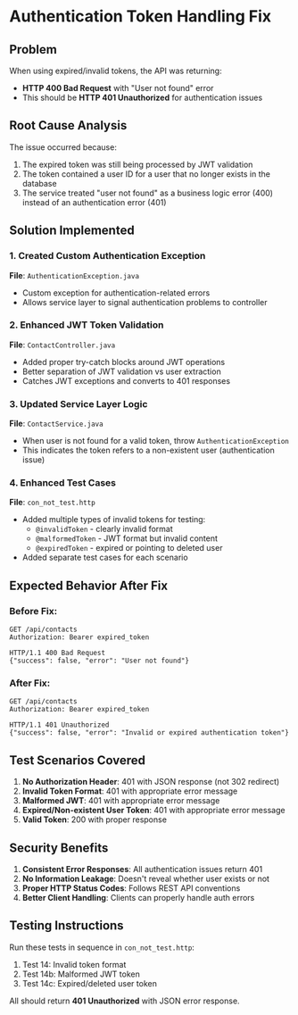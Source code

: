 # Authentication Token Handling Fix

## Problem
When using expired/invalid tokens, the API was returning:
- **HTTP 400 Bad Request** with "User not found" error
- This should be **HTTP 401 Unauthorized** for authentication issues

## Root Cause Analysis
The issue occurred because:
1. The expired token was still being processed by JWT validation
2. The token contained a user ID for a user that no longer exists in the database
3. The service treated "user not found" as a business logic error (400) instead of an authentication error (401)

## Solution Implemented

### 1. Created Custom Authentication Exception
**File**: `AuthenticationException.java`
- Custom exception for authentication-related errors
- Allows service layer to signal authentication problems to controller

### 2. Enhanced JWT Token Validation
**File**: `ContactController.java`
- Added proper try-catch blocks around JWT operations
- Better separation of JWT validation vs user extraction
- Catches JWT exceptions and converts to 401 responses

### 3. Updated Service Layer Logic
**File**: `ContactService.java`
- When user is not found for a valid token, throw `AuthenticationException`
- This indicates the token refers to a non-existent user (authentication issue)

### 4. Enhanced Test Cases
**File**: `con_not_test.http`
- Added multiple types of invalid tokens for testing:
  - `@invalidToken` - clearly invalid format
  - `@malformedToken` - JWT format but invalid content
  - `@expiredToken` - expired or pointing to deleted user
- Added separate test cases for each scenario

## Expected Behavior After Fix

### Before Fix:
```http
GET /api/contacts
Authorization: Bearer expired_token

HTTP/1.1 400 Bad Request
{"success": false, "error": "User not found"}
```

### After Fix:
```http
GET /api/contacts  
Authorization: Bearer expired_token

HTTP/1.1 401 Unauthorized
{"success": false, "error": "Invalid or expired authentication token"}
```

## Test Scenarios Covered

1. **No Authorization Header**: 401 with JSON response (not 302 redirect)
2. **Invalid Token Format**: 401 with appropriate error message
3. **Malformed JWT**: 401 with appropriate error message  
4. **Expired/Non-existent User Token**: 401 with appropriate error message
5. **Valid Token**: 200 with proper response

## Security Benefits

1. **Consistent Error Responses**: All authentication issues return 401
2. **No Information Leakage**: Doesn't reveal whether user exists or not
3. **Proper HTTP Status Codes**: Follows REST API conventions
4. **Better Client Handling**: Clients can properly handle auth errors

## Testing Instructions

Run these tests in sequence in `con_not_test.http`:
1. Test 14: Invalid token format
2. Test 14b: Malformed JWT token  
3. Test 14c: Expired/deleted user token

All should return **401 Unauthorized** with JSON error response.
